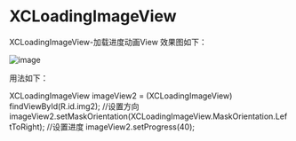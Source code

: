 # XCLoadingImageView
XCLoadingImageView-加载进度动画View
效果图如下：


![image](https://github.com/jczmdeveloper/XCLoadingImageView/blob/master/screenshots/01.gif)

用法如下：

XCLoadingImageView imageView2 = (XCLoadingImageView) findViewById(R.id.img2);
//设置方向
imageView2.setMaskOrientation(XCLoadingImageView.MaskOrientation.LeftToRight);
//设置进度
imageView2.setProgress(40);
